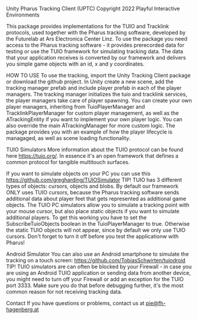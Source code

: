 ﻿Unity Pharus Tracking Client (UPTC)
Copyright 2022 Playful Interactive Environments

This package provides implementations for the TUIO and Tracklink protocols, used together with the Pharus tracking software, developed by the Futurelab at Ars Electronica Center Linz.
To use the package you need access to the Pharus tracking software - it provides prerecorded data for testing or use the TUIO framework for simulating tracking data.
The data that your application receives is converted by our framework and delivers you simple game objects with an id, x and y coordinates.

HOW TO USE
To use the tracking, import the Unity Tracking Client package or download the github project. In Unity create a new scene, add the tracking manager prefab and include player prefab in each of the
player managers. The tracking manager initializes the tuio and tracklink services, the player managers take care of player spawning. You can create your own player managers, inheriting from TuioPlayerManager
and TracklinkPlayerManager for custom player management, as well as the ATrackingEntity if you want to implement your own player logic. You can also override the main ATrackingManager for more custom logic.
The package provides you with an example of how the player lifecycle is managaged, as well as scene loading functionality.

TUIO Simulators
More information about the TUIO protocol can be found here https://tuio.org/. In essence it's an open framework that defines a common protocol for tangible multitouch surfaces.

If you want to simulate objects on your PC you can use this https://github.com/gregharding/TUIOSimulator 
TIP! TUIO has 3 different types of objects: cursors, objects and blobs. By default our framework ONLY uses TUIO cursors, because the Pharus tracking software sends additional data about 
player feet that gets represented as additional game objects.
The TUIO PC simulators allow you to simulate a tracking point with your mouse cursor, but also place static objects if you want to simulate additional players. To get this working you have to 
set the SubscribeTuioObjects boolean in the TuioPlayerManager to true. Otherwise the static TUIO objects will not appear, since by default we only use TUIO cursors. 
Don't forget to turn it off before you test the applicationw with Pharus!

Android Simulator
You can also use an Android smartphone to simulate the tracking on a touch screen: https://github.com/TobiasSchwirten/tuiodroid
TIP! TUIO simulators are can often be blocked by your Firewall - in case you are using an Android TUIO application or sending data from another device,
you might need to turn off your Firewall or add an exception for the TUIO port 3333. Make sure you do that before debugging further, it's the most common reason for not receiving tracking data.

Contact
If you have questions or problems, contact us at pie@fh-hagenberg.at

